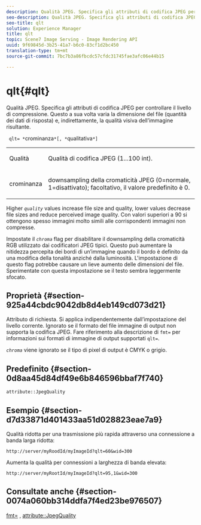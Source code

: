 ```yaml
---
description: Qualità JPEG. Specifica gli attributi di codifica JPEG per controllare il livello di compressione. Questo a sua volta varia la dimensione del file (quantità dei dati di risposta) e, indirettamente, la qualità visiva dell’immagine risultante.
seo-description: Qualità JPEG. Specifica gli attributi di codifica JPEG per controllare il livello di compressione. Questo a sua volta varia la dimensione del file (quantità dei dati di risposta) e, indirettamente, la qualità visiva dell’immagine risultante.
seo-title: qlt
solution: Experience Manager
title: qlt
topic: Scene7 Image Serving - Image Rendering API
uuid: 9f69845d-3b25-41a7-b6c0-83cf1d2bc450
translation-type: tm+mt
source-git-commit: 7bc7b3a86fbcdc57cfdc31745fae3afc06e44b15

---
```



# qlt{#qlt}

Qualità JPEG. Specifica gli attributi di codifica JPEG per controllare il livello di compressione. Questo a sua volta varia la dimensione del file (quantità dei dati di risposta) e, indirettamente, la qualità visiva dell’immagine risultante.

` qlt= *`crominanza`*[, *`qualitativa`*]`

<table id="simpletable_FB8090D4BEBF42FD83A64A7AAB6D7F92"> 
 <tr class="strow"> 
  <td class="stentry"> <p> <span class="varname"> Qualità </span> </p> </td> 
  <td class="stentry"> <p>Qualità di codifica JPEG (1...100 int). </p> </td> 
 </tr> 
 <tr class="strow"> 
  <td class="stentry"> <p> <span class="varname"> crominanza </span> </p> </td> 
  <td class="stentry"> <p>downsampling della cromaticità JPEG (0=normale, 1=disattivato); facoltativo, il valore predefinito è 0. </p> </td> 
 </tr> 
</table>

Higher *`quality`* values increase file size and quality, lower values decrease file sizes and reduce perceived image quality. Con valori superiori a 90 si ottengono spesso immagini molto simili alle corrispondenti immagini non compresse.

Impostate il *`chroma`* flag per disabilitare il downsampling della cromaticità RGB utilizzato dai codificatori JPEG tipici. Questo può aumentare la nitidezza percepita dei bordi di un’immagine quando il bordo è definito da una modifica della tonalità anziché dalla luminosità. L&#39;impostazione di questo flag potrebbe causare un lieve aumento delle dimensioni del file. Sperimentate con questa impostazione se il testo sembra leggermente sfocato.

## Proprietà {#section-925a44cbdc9042db8d4eb149cd073d21}

Attributo di richiesta. Si applica indipendentemente dall’impostazione del livello corrente. Ignorato se il formato del file immagine di output non supporta la codifica JPEG. Fare riferimento alla descrizione di `fmt=` per informazioni sui formati di immagine di output supportati `qlt=`.

*`chroma`* viene ignorato se il tipo di pixel di output è CMYK o grigio.

## Predefinito {#section-0d8aa45d84df49e6b846596bbaf7f740}

`attribute::JpegQuality`

## Esempio {#section-d7d33871d401433aa51d028823eae7a9}

Qualità ridotta per una trasmissione più rapida attraverso una connessione a banda larga ridotta:

`http://server/myRoodId/myImageId?qlt=60&wid=300`

Aumenta la qualità per connessioni a larghezza di banda elevata:

`http://server/myRootId/myImageId?qlt=95,1&wid=300`

## Consultate anche {#section-0074a060bb314ddfa7f4ed23be976507}

[fmt=](../../../../../is-api/http-ref/image-serving-api-ref/c-http-protocol-reference/c-command-reference/r-is-http-fmt.md#reference-cdf10043423b45ba9fe15157fb3ae37a) , [attribute::JpegQuality](../../../../../is-api/image-catalog/image-serving-api-ref/c-image-catalog-reference/c-attributes-reference/r-jpegquality.md#reference-4a879e7c46024c8a898a9fd226f9eb09)
